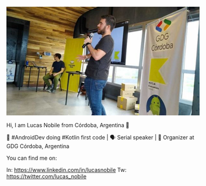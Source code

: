 ![Talkin Lucas](https://github.com/lucaslabs/lucaslabs/blob/master/img/Talkin%20Lucas.jpeg)

Hi, I am Lucas Nobile from Córdoba, Argentina 👋 

📱 #AndroidDev doing #Kotlin first code | 🗣️ Serial speaker | 🚀 Organizer at GDG Córdoba, Argentina 

You can find me on:

In: https://www.linkedin.com/in/lucasnobile
Tw: https://twitter.com/lucas_nobile 
